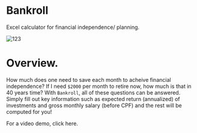 # Bankroll

Excel calculator for financial independence/ planning.

![123](https://user-images.githubusercontent.com/42400406/132969165-85e21c95-4c53-4507-ab52-d0297abb7c20.png)

# Overview.

How much does one need to save each month to acheive financial independence? If I
need `$2000` per month to retire now, how much is that in 40 years time? With
`Bankroll`, all of these questions can be answered. Simply fill out key information
such as expected return (annualized) of investments and gross monthly salary (before
CPF) and the rest will be computed for you!

For a video demo, click here.
